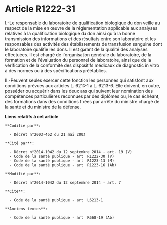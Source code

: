 # Article R1222-31

I.-Le responsable du laboratoire de qualification biologique du don veille au respect de la mise en œuvre de la
réglementation applicable aux analyses relatives à la qualification biologique du don ainsi qu'à la bonne transmission des
informations et des résultats entre son laboratoire et les responsables des activités des établissements de transfusion
sanguine dont le laboratoire qualifie les dons. Il est garant de la qualité des analyses effectuées. Il est chargé de
l'organisation générale du laboratoire, de la formation et de l'évaluation du personnel de laboratoire, ainsi que de la
vérification de la conformité des dispositifs médicaux de diagnostic in vitro à des normes ou à des spécifications
préétablies. 

II.-Peuvent seules exercer cette fonction les personnes qui satisfont aux conditions prévues aux articles L. 6213-1 à L.
6213-6. Elle doivent, en outre, posséder ou acquérir dans les deux ans qui suivent leur nomination des compétences
particulières reconnues par des diplômes ou, le cas échéant, des formations dans des conditions fixées par arrêté du ministre
chargé de la santé et du ministre de la défense.

**Liens relatifs à cet article**

	**Codifié par**:

	  - Décret n°2003-462 du 21 mai 2003

	**Cité par**:

	  - Décret n°2014-1042 du 12 septembre 2014 - art. 19 (V)
	  - Code de la santé publique - art. R1222-30 (V)
	  - Code de la santé publique - art. R1223-13 (M)
	  - Code de la santé publique - art. R1223-16 (Ab)

	**Modifié par**:

	  - Décret n°2014-1042 du 12 septembre 2014 - art. 7

	**Cite**:

	  - Code de la santé publique - art. L6213-1

	**Anciens textes**:

	  - Code de la santé publique - art. R668-19 (Ab)
